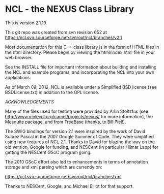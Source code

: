 NCL - the NEXUS Class Library
==============================

This is version 2.1.19

This git repo was created from svn revision 652 at https://ncl.svn.sourceforge.net/svnroot/ncl/branches/v2.1

Most documentation for this C++ class library is in the form of HTML
files in the html directory. Please begin by viewing the html/index.html
file in your web browser.

See the INSTALL file for important information about building and installing
the NCL and example programs, and incorporating the NCL into your own
applications.

As of March 09, 2012, NCL is available under a Simplified BSD license (see
BSDLicense.txt) in addition to the GPL license.

*ACKNOWLEDGEMENTS*

Many of the files used for testing were provided by Arlin Stoltzfus (see
http://www.molevol.org/camel/projects/nexus/ for more information), the Mesquite
package, and from TreeBase (thanks, to Bill Piel!).

The SWIG bindings for version 2.1 were inspired by the work of David Suarez
Pascal in the 2007 Google Summer of Code.  They were simplified using new
features of NCL 2.1.  Thanks to David for blazing the way on the old version,
Google for funding, and NESCent (in particular Hilmar Lapp) for getting the
NESCent GSoC program going.

The 2010 GSoC effort also led to enhancements in terms of annotation storage and
xml parsing which are currently on:

 https://ncl.svn.sourceforge.net/svnroot/ncl/branches/xml

Thanks to NESCent, Google, and Michael Elliot for that support.
